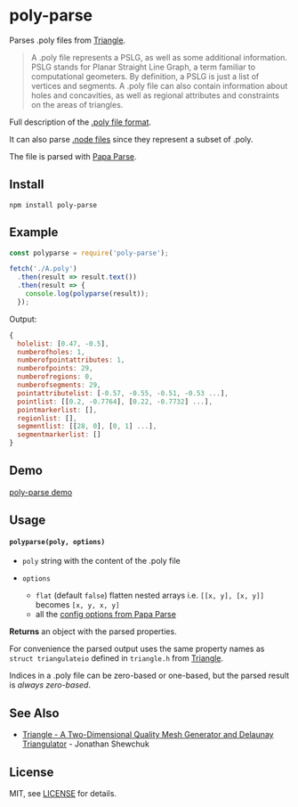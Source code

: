poly-parse
==========

Parses .poly files from [Triangle](https://www.cs.cmu.edu/~quake/triangle.html).

> A .poly file represents a PSLG, as well as some additional information. PSLG stands for Planar Straight Line Graph, a term familiar to computational geometers. By definition, a PSLG is just a list of vertices and segments. A .poly file can also contain information about holes and concavities, as well as regional attributes and constraints on the areas of triangles.

Full description of the [.poly file format](https://www.cs.cmu.edu/~quake/triangle.poly.html).

It can also parse [.node files](https://www.cs.cmu.edu/~quake/triangle.node.html) since they represent a subset of .poly.

The file is parsed with [Papa Parse](https://www.npmjs.com/package/papaparse).

## Install
```
npm install poly-parse
```

## Example
```js
const polyparse = require('poly-parse');

fetch('./A.poly')
  .then(result => result.text())
  .then(result => {
    console.log(polyparse(result));
  });
```
Output:

```js
{
  holelist: [0.47, -0.5],
  numberofholes: 1,
  numberofpointattributes: 1,
  numberofpoints: 29,
  numberofregions: 0,
  numberofsegments: 29,
  pointattributelist: [-0.57, -0.55, -0.51, -0.53 ...],
  pointlist: [[0.2, -0.7764], [0.22, -0.7732] ...],
  pointmarkerlist: [],
  regionlist: [],
  segmentlist: [[28, 0], [0, 1] ...],
  segmentmarkerlist: []
}
```

## Demo

[poly-parse demo](https://brunoimbrizi.github.io/poly-parse/demo/)

## Usage

#### `polyparse(poly, options)`

- `poly` string with the content of the .poly file

- `options`
  - `flat` (default `false`) flatten nested arrays i.e. `[[x, y], [x, y]]` becomes `[x, y, x, y]`
  - all the [config options from Papa Parse](https://www.papaparse.com/docs#config)

**Returns** an object with the parsed properties.

For convenience the parsed output uses the same property names as  `struct triangulateio` defined in `triangle.h` from [Triangle](https://www.cs.cmu.edu/~quake/triangle.html).

Indices in a .poly file can be zero-based or one-based, but the parsed result is *always zero-based*.


## See Also

- [Triangle - A Two-Dimensional Quality Mesh Generator and Delaunay Triangulator](https://www.cs.cmu.edu/~quake/triangle.html) - Jonathan Shewchuk


## License

MIT, see [LICENSE](LICENSE) for details.
